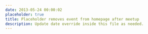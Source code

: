 ```yaml
---
date: 2013-05-24 00:00:02
placeholder: true
title: Placeholder removes event from homepage after meetup
description: Update date override inside this file as needed.
---
```

